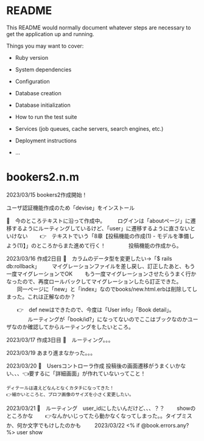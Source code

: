 # README

This README would normally document whatever steps are necessary to get the
application up and running.

Things you may want to cover:

* Ruby version

* System dependencies

* Configuration

* Database creation

* Database initialization

* How to run the test suite

* Services (job queues, cache servers, search engines, etc.)

* Deployment instructions

* ...
# bookers2.n.m

2023/03/15
bookers2作成開始！

ユーザ認証機能作成のため「devise」をインストール

🍚　今のところテキストに沿って作成中。
　　ログインは「aboutページ」に遷移するようにルーティングしているけど、「user」に遷移するように直さないといけない
　　👉　テキストでいう「8章【投稿機能の作成(1) - モデルを準備しよう(1)】」のところからまた進めて行く！
　　　　投稿機能の作成から。

2023/03/16
作成2日目
🍚　カラムのデータ型を変更したい→「$ rails db:rollback」
　　マイグレーションファイルを差し戻し、訂正したあと、もう一度マイグレーションでOK
　　もう一度マイグレーションさせたらうまく行かなったので、再度ロールバックしてマイグレーションしたら訂正できた。
　　同一ページに「new」と「index」なのでbooks/new.html.erbは削除してしまった。これは正解なのか？

　　👉　def newはできたので、今度は「User info」「Book detail」。
　　　　ルーティングが「book/id?」になってないのでここはブックなのかユーザなのか確認してからルーティングをしたいところ。


2023/03/17
作成3日目
🍚　ルーティング。。。

2023/03/19
あまり進まなかった。。。

2023/03/20
🍚　Usersコントローラ作成
    投稿後の画面遷移がうまくいかない、、、👈要するに「詳細画面」が作れていないってこと！

    ディテールは違えどなんとなくカタチになってきた！
    👉細かいところと、プロフ画像のサイズを小さく変更したい。

2023/03/21
🍚　ルーティング　user_idにしたいんだけど、、、？？
　　showのところかな
　　👉なんかいじってたら動かなくなってしまった。。タイプミスか、何か文字でもけしたのかも
　　
2023/03/22
    <% if @book.errors.any? %>
    user show 